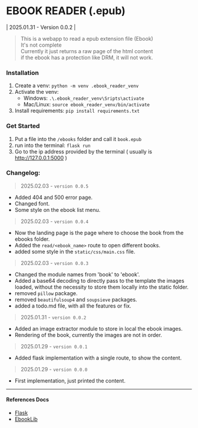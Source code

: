 # EBOOK READER (.epub)
| 2025.01.31 - Version 0.0.2 |

> This is a webapp to read a epub extension file (Ebook)  
> It's not complete  
> Currently it just returns a raw page of the html content  
> if the ebook has a protection like DRM, it will not work.  

### Installation  

1. Create a venv: `python -m venv .ebook_reader_venv`  
2. Activate the venv:
    - Windows: `.\.ebook_reader_venv\Sripts\activate`  
    - Mac/Linux: `source ebook_reader_venv/bin/activate`  
3. Install requirements: `pip install requirements.txt`  


### Get Started
1. Put a file into the `/ebooks` folder and call it `book.epub`  
2. run into the terminal: `flask run`  
4. Go to the ip address provided by the terminal ( usually is http://127.0.0.1:5000 )  
    
### Changelog:  
> 2025.02.03 - `version 0.0.5`  
- Added 404 and 500 error page.
- Changed font.
- Some style on the ebook list menu.

> 2025.02.03 - `version 0.0.4`  
- Now the landing page is the page where to choose the book from the ebooks folder.  
- Added the `read/<ebook_name>` route to open different books.
- added some style in the `static/css/main.css` file.

> 2025.02.03 - `version 0.0.3`  
- Changed the module names from 'book' to 'ebook'. 
- Added a base64 decoding to directly pass to the template the images loaded, without the necessity to store them locally into the static folder.
- removed `pillow` package.
- removed `beautifulsoup4` and `soupsieve` packages.
- added a todo.md file, with all the features or fix.  
  
> 2025.01.31 - `version 0.0.2`  
- Added an image extractor module to store in local the ebook images.  
- Rendering of the book, currently the images are not in order.  

> 2025.01.29 - `version 0.0.1`  
- Added flask implementation with a single route, to show the content.

> 2025.01.29 - `version 0.0.0`  
- First implementation, just printed the content.  

_______

#### References Docs

- [Flask](https://flask.palletsprojects.com/en/stable/quickstart)  
- [EbookLib](https://docs.sourcefabric.org/projects/ebooklib/en/latest/tutorial.html)  